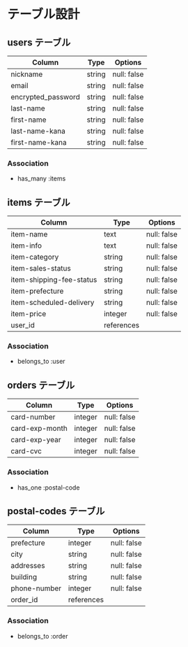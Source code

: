 # テーブル設計

## users テーブル

| Column             | Type   | Options     |
| ------------------ | ------ | ----------- |
| nickname           | string | null: false |
| email              | string | null: false |
| encrypted_password | string | null: false |
| last-name          | string | null: false |
| first-name         | string | null: false |
| last-name-kana     | string | null: false |
| first-name-kana    | string | null: false |

### Association

- has_many :items


## items テーブル
 
| Column                    | Type       | Options     |
| ------------------        | ------     | ----------- |
| item-name                 | text       | null: false |
| item-info                 | text       | null: false |
| item-category             | string     | null: false |
| item-sales-status         | string     | null: false |
| item-shipping-fee-status  | string     | null: false |
| item-prefecture           | string     | null: false |
| item-scheduled-delivery   | string     | null: false |
| item-price                | integer    | null: false |
| user_id                   | references |             |

### Association

- belongs_to :user


## orders テーブル

| Column         | Type       | Options     |
| ------         | ---------- | ----------- |
| card-number    | integer    | null: false |
| card-exp-month | integer    | null: false |
| card-exp-year  | integer    | null: false |
| card-cvc       | integer    | null: false |

### Association

- has_one :postal-code


## postal-codes テーブル

| Column                | Type        | Options     |
| ------------------    | ------      | ----------- |
| prefecture            | integer     | null: false |
| city                  | string      | null: false |
| addresses             | string      | null: false |
| building              | string      | null: false |
| phone-number          | integer     | null: false |
| order_id              | references  |             |


### Association

- belongs_to :order
